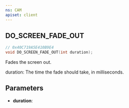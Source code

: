 ```yaml
---
ns: CAM
apiset: client
---
```

## DO_SCREEN_FADE_OUT

```c
// 0x40C719A5E410B9E4
void DO_SCREEN_FADE_OUT(int duration);
```

Fades the screen out.

duration: The time the fade should take, in milliseconds.

## Parameters
* **duration**: